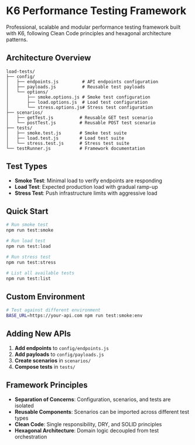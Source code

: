 # K6 Performance Testing Framework

Professional, scalable and modular performance testing framework built with K6, following Clean Code principles and hexagonal architecture patterns.

## Architecture Overview

```
load-tests/
├── config/
│   ├── endpoints.js         # API endpoints configuration
│   ├── payloads.js          # Reusable test payloads
│   └── options/
│       ├── smoke.options.js # Smoke test configuration
│       ├── load.options.js  # Load test configuration
│       └── stress.options.js# Stress test configuration
├── scenarios/
│   ├── getTest.js          # Reusable GET test scenario
│   └── postTest.js         # Reusable POST test scenario
├── tests/
│   ├── smoke.test.js       # Smoke test suite
│   ├── load.test.js        # Load test suite
│   └── stress.test.js      # Stress test suite
└── testRunner.js           # Framework documentation
```

## Test Types

- **Smoke Test**: Minimal load to verify endpoints are responding
- **Load Test**: Expected production load with gradual ramp-up
- **Stress Test**: Push infrastructure limits with aggressive load

## Quick Start

```bash
# Run smoke test
npm run test:smoke

# Run load test
npm run test:load

# Run stress test
npm run test:stress

# List all available tests
npm run test:list
```

## Custom Environment

```bash
# Test against different environment
BASE_URL=https://your-api.com npm run test:smoke:env
```

## Adding New APIs

1. **Add endpoints** to `config/endpoints.js`
2. **Add payloads** to `config/payloads.js`
3. **Create scenarios** in `scenarios/`
4. **Compose tests** in `tests/`

## Framework Principles

- **Separation of Concerns**: Configuration, scenarios, and tests are isolated
- **Reusable Components**: Scenarios can be imported across different test types
- **Clean Code**: Single responsibility, DRY, and SOLID principles
- **Hexagonal Architecture**: Domain logic decoupled from test orchestration 